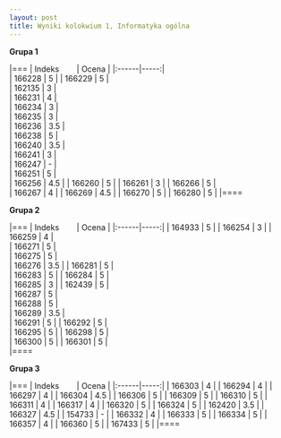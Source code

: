 ```yaml
---
layout: post
title: Wyniki kolokwium 1, Informatyka ogólna
---
```


**Grupa 1**

|===
| Indeks &nbsp; &nbsp; &nbsp; &nbsp;| Ocena |
|:------|-----:|	
| 166228 |	5 |
| 166229 |  5  |	
| 162135 |  3  |	
| 166231 |  4  |	
| 166234 |  3  |	
| 166235 |  3  |	
| 166236 |  3.5  |	
| 166238 |  5  |	
| 166240 |  3.5  |	
| 166241 |  3  |	
| 166247 |  -  |	
| 166251 |  5  |	
| 166256 |	4.5 |
| 166260 |	5 |
| 166261 |	3 |
| 166266 |  5  |	
| 166267 |	4 |
| 166269 |	4.5 |
| 166270 |	5  |
| 166280 |	5 |
|====

**Grupa 2**

|===
| Indeks &nbsp; &nbsp; &nbsp; &nbsp;| Ocena |
|:------|-----:|
| 164933 | 5	|
| 166254 | 3	|
| 166259 | 4    |	
| 166271 | 5    |	
| 166275 | 5    |	
| 166276 | 3.5	|
| 166281 | 5    |	
| 166283 | 5    |
| 166284 | 5    | 	
| 166285 | 3	|
| 162439 | 5    |	
| 166287 | 5    |	
| 166288 | 5    |	
| 166289 | 3.5  |	
| 166291 | 5	|
| 166292 | 5    |	
| 166295 | 5	|
| 166298 | 5    |	
| 166300 | 5	|
| 166301 | 5    |	
|====
	
**Grupa 3**

|===
| Indeks &nbsp; &nbsp; &nbsp; &nbsp;| Ocena |
|:------|-----:|
| 166303	 | 4 |
| 166294	 | 4 |
| 166297	 | 4 |
| 166304	 | 4.5   |
| 166306	 | 5 |
| 166309	 | 5   |
| 166310	 | 5   |
| 166311	 | 4 |
| 166317	 | 4   |
| 166320	 | 5   |
| 166324	 | 5 |
| 162420	 | 3.5   |
| 166327	 | 4.5   |
| 154733	 | -   |
| 166332	 | 4   |
| 166333	 | 5 |
| 166334	 | 5   |
| 166357	 | 4 |
| 166360	 | 5 |
| 167433	 | 5 |
|====

	
